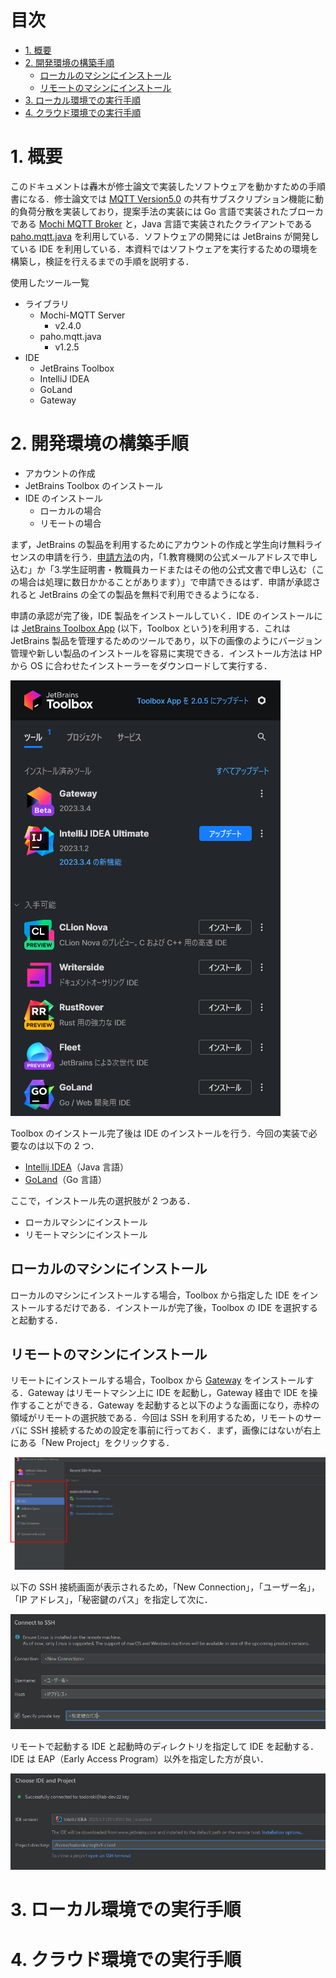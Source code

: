 # 目次

- [1. 概要](#1-概要)
- [2. 開発環境の構築手順](#2-開発環境の構築手順)
  - [ローカルのマシンにインストール](#ローカルのマシンにインストール)
  - [リモートのマシンにインストール](#リモートのマシンにインストール)
- [3. ローカル環境での実行手順](#3-ローカル環境での実行手順)
- [4. クラウド環境での実行手順](#4-クラウド環境での実行手順)

# 1. 概要

このドキュメントは轟木が修士論文で実装したソフトウェアを動かすための手順書になる．修士論文では [MQTT Version5.0][MQTT V5] の共有サブスクリプション機能に動的負荷分散を実装しており，提案手法の実装には Go 言語で実装されたブローカである [Mochi MQTT Broker][Mochi] と，Java 言語で実装されたクライアントである [paho.mqtt.java][paho] を利用している．ソフトウェアの開発には JetBrains が開発している IDE を利用している．本資料ではソフトウェアを実行するための環境を構築し，検証を行えるまでの手順を説明する．

使用したツール一覧

- ライブラリ
  - Mochi-MQTT Server
    - v2.4.0
  - paho.mqtt.java
    - v1.2.5
- IDE
  - JetBrains Toolbox
  - IntelliJ IDEA
  - GoLand
  - Gateway

[MQTT V5]: https://docs.oasis-open.org/mqtt/mqtt/v5.0/mqtt-v5.0.html
[Mochi]: https://github.com/mochi-mqtt/server
[paho]: https://github.com/eclipse/paho.mqtt.java

# 2. 開発環境の構築手順

- アカウントの作成
- JetBrains Toolbox のインストール
- IDE のインストール
  - ローカルの場合
  - リモートの場合

まず，JetBrains の製品を利用するためにアカウントの作成と学生向け無料ライセンスの申請を行う．[申請方法](https://blog.jetbrains.com/ja/2019/08/22/2105/)の内，「1.教育機関の公式メールアドレスで申し込む」か「3.学生証明書・教職員カードまたはその他の公式文書で申し込む（この場合は処理に数日かかることがあります）」で申請できるはず．申請が承認されると JetBrains の全ての製品を無料で利用できるようになる．

申請の承認が完了後，IDE 製品をインストールしていく．IDE のインストールには [JetBrains Toolbox App](https://www.jetbrains.com/toolbox-app/) (以下，Toolbox という)を利用する．これは JetBrains 製品を管理するためのツールであり，以下の画像のようにバージョン管理や新しい製品のインストールを容易に実現できる．インストール方法は HP から OS に合わせたインストーラーをダウンロードして実行する．

![JetBrains Toolbox App](images/section_2/Toolbox.png)

Toolbox のインストール完了後は IDE のインストールを行う．今回の実装で必要なのは以下の 2 つ．

- [Intellij IDEA](https://www.jetbrains.com/ja-jp/idea/)（Java 言語）
- [GoLand](https://www.jetbrains.com/ja-jp/go/)（Go 言語）

ここで，インストール先の選択肢が 2 つある．

- ローカルマシンにインストール
- リモートマシンにインストール

## ローカルのマシンにインストール

ローカルのマシンにインストールする場合，Toolbox から指定した IDE をインストールするだけである．インストールが完了後，Toolbox の IDE を選択すると起動する．

## リモートのマシンにインストール

リモートにインストールする場合，Toolbox から [Gateway](https://www.jetbrains.com/ja-jp/remote-development/gateway/) をインストールする．Gateway はリモートマシン上に IDE を起動し，Gateway 経由で IDE を操作することができる．Gateway を起動すると以下のような画面になり，赤枠の領域がリモートの選択肢である．今回は SSH を利用するため，リモートのサーバに SSH 接続するための設定を事前に行っておく．まず，画像にはないが右上にある「New Project」をクリックする．

![Gateway Top](images/section_2/Gateway_top.png)

以下の SSH 接続画面が表示されるため，「New Connection」，「ユーザー名」，「IP アドレス」，「秘密鍵のパス」を指定して次に．

![Gateway SSH](images/section_2/Gateway_SSH.png)

リモートで起動する IDE と起動時のディレクトリを指定して IDE を起動する．IDE は EAP（Early Access Program）以外を指定した方が良い．

![Gateway IDE](images/section_2/Gateway_IDE.png)

# 3. ローカル環境での実行手順

# 4. クラウド環境での実行手順
